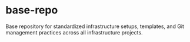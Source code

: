 # base-repo
Base repository for standardized infrastructure setups, templates, and Git management practices across all infrastructure projects.
